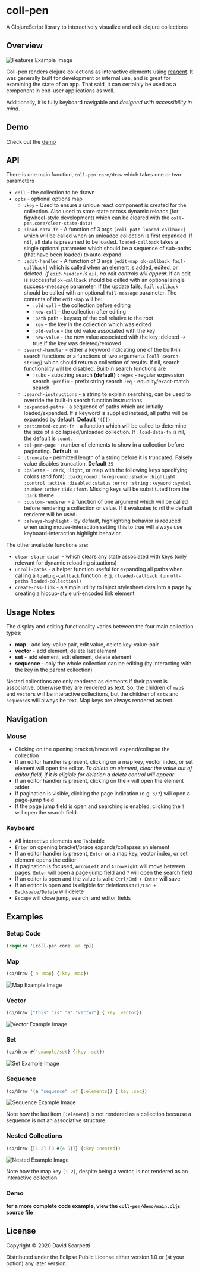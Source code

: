 # coll-pen

A ClojureScript library to interactively visualize and edit clojure collections

## Overview

![Features Example Image](https://dscarpetti.github.io/coll-pen/images/feature-example.png)

Coll-pen renders clojure collections as interactive elements using [reagent](https://github.com/reagent-project/reagent). It was generally built for development or internal use, and is great for examining the state of an app. That said, it can certainly be used as a component in end-user applications as well.

Additionally, it is fully keyboard navigable and *designed with accessibility in mind*.

## Demo

Check out the [demo](https://dscarpetti.github.io/coll-pen)

## API

There is one main function, `coll-pen.core/draw` which takes one or two parameters
  - `coll` - the collection to be drawn
  - `opts` - optional options map
    - `:key` - Used to ensure a unique react component is created for the collection. Also used to store state across dynamic reloads (for figwheel-style development) which can be cleared with the `coll-pen.core/clear-state-data!`
	- `:load-data-fn` - A function of 3 args `[coll path loaded-callback]` which will be called when an unloaded collection is first expanded. If `nil`, all data is presumed to be loaded. `loaded-callback` takes a single optional parameter which should be a sequence of sub-paths (that have been loaded) to auto-expand.
	- `:edit-handler` - A function of 3 args `[edit-map ok-callback fail-callback]` which is called when an element is added, edited, or deleted. *If `edit-handler` is `nil`, no edit controls will appear.* If an edit is successful `ok-callback` should be called with an optional single success-message parameter. If the update fails, `fail-callback` should be called with an optional `fail-message` parameter. The contents of the `edit-map` will be:
	  - `:old-coll` - the collection before editing
      - `:new-coll` - the collection after editing
      - `:path` path - keyseq of the coll relative to the root
      - `:key` - the key in the collection which was edited
      - `:old-value` - the old value associated with the key
      - `:new-value` - the new value associated with the key :deleted -> true if the key was deleted/removed
	- `:search-handler` - either a keyword indicating one of the built-in search functions or a functions of two arguments `[coll search-string]` which should return a collection of results. If nil, search functionality will be disabled. Built-in search functions are
	  - `:subs` - substring search **(default)**
        `:regex` - regular expression search
		`:prefix` - prefix string search
		`:eq` - equality/exact-match search
	- `:search-instructions` - a string to explain searching, can be used to override the built-in search function instructions
	- `:expanded-paths` - a sequence of paths which are initially loaded/expanded. If a keyword is supplied instead, all paths will be expanded by default. **Default** `'([])`
	- `:estimated-count-fn` - a function which will be called to determine the size of a collapsed/unloaded collection. If `:load-data-fn` is nil, the default is `count`.
	- `:el-per-page` - number of elements to show in a collection before paginating. **Default** `10`
	- `:truncate` - permitted length of a string before it is truncated. Falsely value disables truncation. **Default** `35`
	- `:palette` - `:dark`, `:light`, or map with the following keys specifying colors (and font): `:background` `:foreground` `:shadow` `:highlight` `:control` `:active` `:disabled` `:status` `:error` `:string` `:keyword` `:symbol` `:number` `:other` `:idx` `:font`. Missing keys will be substituted from the `:dark` theme.
	- `:custom-renderer` - a function of one argument which will be called before rendering a collection or value. If it evaluates to nil the default renderer will be used.
	- `:always-highlight` - by default, highlighting behavior is reduced when using mouse-interaction setting this to true will always use keyboard-interaction highlight behavior.

The other available functions are:
  - `clear-state-data!` - which clears any state associated with keys (only relevant for dynamic reloading situations)
  - `unroll-paths` - a helper function useful for expanding all paths when calling a `loading-callback` function. e.g. `(loaded-callback (unroll-paths loaded-collection))`
  - `create-css-link` - a simple utility to inject stylesheet data into a page by creating a hiccup-style uri-encoded link element

## Usage Notes

The display and editing functionality varies between the four main collection types:
  - **map** - add key-value pair, edit value, delete key-value-pair
  - **vector** - add element, delete last element
  - **set** - add element, edit element, delete element
  - **sequence** - only the whole collection can be editing (by interacting with the key in the parent collection)

Nested collections are only rendered as elements if their parent is associative, otherwise they are rendered as text. So, the children of `map`s and `vector`s will be interactive collections, but the children of `set`s and `sequence`s will always be text. Map keys are always rendered as text.

## Navigation

### Mouse
  - Clicking on the opening bracket/brace will expand/collapse the collection
  - If an editor handler is present, clicking on a map key, vector index, or set element will open the editor. *To delete an element, clear the value out of editor field, if it is eligible for deletion a delete control will appear*
  - If an editor handler is present, clicking on the `+` will open the element adder
  - If pagination is visible, clicking the page indication (e.g. `3/7`) will open a page-jump field
  - If the page jump field is open and searching is enabled, clicking the `?` will open the search field.

### Keyboard
  - All interactive elements are `Tab`bable
  - `Enter` on opening bracket/brace expands/collapses an element
  - If an editor handler is present, `Enter` on a map key, vector index, or set element opens the editor
  - If pagination is focused, `ArrowLeft` and `ArrowRight` will move between pages. `Enter` will open a page-jump field and `?` will open the search field
  - If an editor is open and the value is valid `Ctrl/Cmd + Enter` will save
  - If an editor is open and is eligible for deletions `Ctrl/Cmd + Backspace/Delete` will delete
  - `Escape` will close jump, search, and editor fields

## Examples

### Setup Code

```clojure
(require '[coll-pen.core :as cp])

```

### Map

```clojure
(cp/draw {'a :map} {:key :map})
```

![Map Example Image](https://dscarpetti.github.io/coll-pen/images/map.png)


### Vector

```clojure
(cp/draw ["this" "is" "a" "vector"] {:key :vector})
```

![Vector Example Image](https://dscarpetti.github.io/coll-pen/images/vector.png)


### Set

```clojure
(cp/draw #{'example/set} {:key :set})
```

![Set Example Image](https://dscarpetti.github.io/coll-pen/images/set.png)


### Sequence

```clojure
(cp/draw '(a "sequence" :of [:elements]) {:key :seq})
```

![Sequence Example Image](https://dscarpetti.github.io/coll-pen/images/seq.png)

Note how the last item `[:element]` is not rendered as a collection because a sequence is not an associative structure.

### Nested Collections

```clojure
(cp/draw {[1 2] [3 #{4 5}]} {:key :nested})
```

![Nested Example Image](https://dscarpetti.github.io/coll-pen/images/nest.png)

Note how the map key `[1 2]`, despite being a vector, is not rendered as an interactive collection.

### Demo

**for a more complete code example, view the `coll-pen/demo/main.cljs` source file**



## License

Copyright © 2020 David Scarpetti

Distributed under the Eclipse Public License either version 1.0 or (at your option) any later version.
